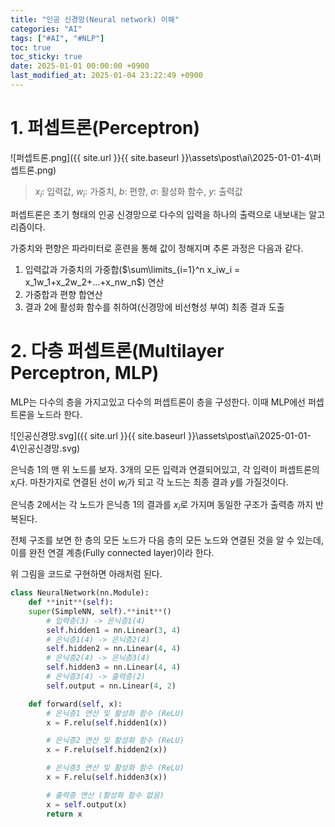 ```yaml
---
title: "인공 신경망(Neural network) 이해"
categories: "AI"
tags: ["#AI", "#NLP"]
toc: true
toc_sticky: true
date: 2025-01-01 00:00:00 +0900
last_modified_at: 2025-01-04 23:22:49 +0900
---
```

# 1. 퍼셉트론(Perceptron)

![퍼셉트론.png]({{ site.url }}{{ site.baseurl }}\assets\post\ai\2025-01-01-4\퍼셉트론.png)

> $x_i$: 입력값, $w_i$: 가중치, $b$: 편향,  $\sigma$: 활성화 함수, $y$: 출력값
> 

퍼셉트론은 초기 형태의 인공 신경망으로 다수의 입력을 하나의 출력으로 내보내는 알고리즘이다.

가중치와 편향은 파라미터로 훈련을 통해 값이 정해지며 추론 과정은 다음과 같다.

1. 입력값과 가중치의 가중합($\sum\limits_{i=1}^n x_iw_i = x_1w_1+x_2w_2+...+x_nw_n$) 연산
2. 가중합과 편향 합연산
3. 결과 2에 활성화 함수를 취하여(신경망에 비선형성 부여) 최종 결과 도출

# 2. 다층 퍼셉트론(Multilayer Perceptron, MLP)

MLP는 다수의 층을 가지고있고 다수의 퍼셉트론이 층을 구성한다. 이때 MLP에선 퍼셉트론을 노드라 한다.

![인공신경망.svg]({{ site.url }}{{ site.baseurl }}\assets\post\ai\2025-01-01-4\인공신경망.svg)

은닉층 1의 맨 위 노드를 보자.
3개의 모든 입력과 연결되어있고, 각 입력이 퍼셉트론의 $x_i$다. 마찬가지로 연결된 선이 $w_i$가 되고 각 노드는 최종 결과 $y$를 가질것이다.

은닉층 2에서는 각 노드가 은닉층 1의 결과를 $x_i$로 가지며 동일한 구조가 출력층 까지 반복된다.

전체 구조를 보면 한 층의 모든 노드가 다음 층의 모든 노드와 연결된 것을 알 수 있는데, 이를 완전 연결 계층(Fully connected layer)이라 한다.

위 그림을 코드로 구현하면 아래처럼 된다.

```python
class NeuralNetwork(nn.Module):
	def **init**(self):
	super(SimpleNN, self).**init**()
		# 입력층(3) -> 은닉층1(4)
		self.hidden1 = nn.Linear(3, 4)
		# 은닉층1(4) -> 은닉층2(4)
		self.hidden2 = nn.Linear(4, 4)
		# 은닉층2(4) -> 은닉층3(4)
		self.hidden3 = nn.Linear(4, 4)
		# 은닉층3(4) -> 출력층(2)
		self.output = nn.Linear(4, 2)

	def forward(self, x):
		# 은닉층1 연산 및 활성화 함수 (ReLU)
		x = F.relu(self.hidden1(x))

		# 은닉층2 연산 및 활성화 함수 (ReLU)
		x = F.relu(self.hidden2(x))

		# 은닉층3 연산 및 활성화 함수 (ReLU)
		x = F.relu(self.hidden3(x))

		# 출력층 연산 (활성화 함수 없음)
		x = self.output(x)
		return x
```